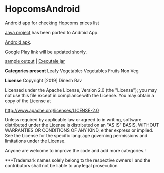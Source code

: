 # HopcomsAndroid
Android app for checking Hopcoms prices list

[Java project](https://github.com/dineshr93/Hopcoms) has been ported to Android App. 

[Android apk](https://github.com/dineshr93/HopcomsAndroid/blob/master/release/app-release.apk).


Google Play link will be updated shortly.

[sample output](https://github.com/dineshr93/Hopcoms/blob/master/sample_output/Jan_19_2019_Hopcoms.txt) | 
[Executale jar](https://github.com/dineshr93/Hopcoms/blob/master/ready_to_use_jar/Hopcoms_v1.jar)

**Categories present**
Leafy Vegetables
Vegetables
Fruits
Non Veg

**License**
Copyright [2019] Dinesh Ravi

Licensed under the Apache License, Version 2.0 (the "License"); 
you may not use this file except in compliance with the License. 
You may obtain a copy of the License at

http://www.apache.org/licenses/LICENSE-2.0

Unless required by applicable law or agreed to in writing, 
software distributed under the License is distributed on an "AS IS" BASIS, 
WITHOUT WARRANTIES OR CONDITIONS OF ANY KIND, either express or implied. 
See the License for the specific language governing permissions and limitations 
under the License.

Anyone are welcome to improve the code and add more categories.!


***Trademark names solely belong to the respective owners I and the contributors shall not be liable to any legal prosecution
